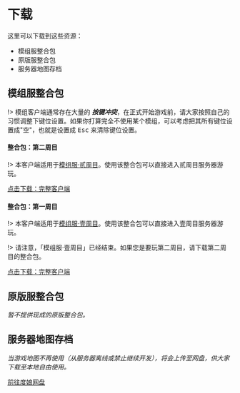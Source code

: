 # 下载

这里可以下载到这些资源：

- 模组服整合包
- 原版服整合包
- 服务器地图存档

## 模组服整合包

!> 模组客户端通常存在大量的 ***按键冲突***，在正式开始游戏前，请大家按照自己的习惯调整下键位设置。如果你打算完全不使用某个模组，可以考虑把其所有键位设置成"空"，也就是设置成 <kbd>Esc</kbd> 来清除键位设置。

<!-- tabs:start -->

#### **整合包：第二周目**

!> 本客户端适用于[模组服·贰周目](mc-servers/modded-v2.md)。使用该整合包可以直接进入贰周目服务器游玩。

<a href="https://mimaru.oss-cn-zhangjiakou.aliyuncs.com/1.12.2_mod_v2.zip" target="_blank" class="button">点击下载：完整客户端</a>

#### **整合包：第一周目**

!> 本客户端适用于[模组服·壹周目](/mc-servers/modded-v1.md)。使用该整合包可以直接进入壹周目服务器游玩。

!> 请注意，「模组服·壹周目」已经结束。如果您是要玩第二周目，请下载第二周目的整合包。

<a href="https://mimaru.oss-cn-zhangjiakou.aliyuncs.com/1.12.2_mod_v1.zip" target="_blank" class="button">点击下载：完整客户端</a>

<!-- tabs:end -->

## 原版服整合包

*暂不提供现成的原版整合包。*

## 服务器地图存档

*当游戏地图不再使用（从服务器离线或禁止继续开发），将会上传至网盘，供大家下载至本地自由使用。*

<a href="http://pan.baidu.com/s/1mg2vwqk" target="_blank" class="button">前往度娘网盘</a>
